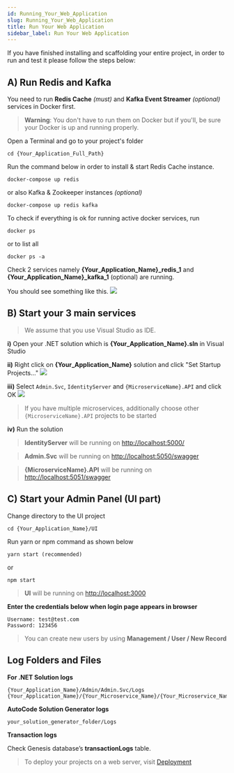 ```yaml
---
id: Running_Your_Web_Application
slug: Running_Your_Web_Application
title: Run Your Web Application
sidebar_label: Run Your Web Application
---
```


If you have finished installing and scaffolding your entire project, in order to run and test it please follow the steps below:

## A) Run Redis and Kafka

You need to run **Redis Cache**  *(must)* and **Kafka Event Streamer**  *(optional)* services in Docker first.

> **Warning**: You don't have to run them on Docker but if you'll, be sure your Docker is up and running properly.

Open a Terminal and go to your project's folder

```
cd {Your_Application_Full_Path}
```

Run the command below in order to install & start Redis Cache instance.

```
docker-compose up redis
```

or also Kafka & Zookeeper instances *(optional)*

```
docker-compose up redis kafka
```

To check if everything is ok for running active docker services, run

```
docker ps
```

or to list all

```
docker ps -a
```

Check 2 services namely **{Your_Application_Name}_redis_1** and **{Your_Application_Name}_kafka_1** (optional) are running.

You should see something like this. [![](https://netcoregenesis.com/images/documentation/docker-ps-for-redis-kafka-zookeeper.png)](https://netcoregenesis.com/images/documentation/docker-ps-for-redis-kafka-zookeeper.png)

## B) Start your 3 main services

> We assume that you use Visual Studio as IDE.

**i)** Open your .NET solution which is **{Your_Application_Name}.sln** in Visual Studio

**ii)** Right click on **{Your_Application_Name}** solution and click "Set Startup Projects..."
[![](https://netcoregenesis.com/images/documentation/Visual_Studio_set_start_up_projects.png)](https://netcoregenesis.com/images/documentation/Visual_Studio_set_start_up_projects.png)

**iii)** Select `Admin.Svc`, `IdentityServer` and `{MicroserviceName}.API` and click OK
[![](https://netcoregenesis.com/images/documentation/Visual_Studio_set_choose_multiple_projects.png)](https://netcoregenesis.com/images/documentation/Visual_Studio_set_choose_multiple_projects.png)

> If you have multiple microservices, additionally choose other `{MicroserviceName}.API` projects to be started

**iv)** Run the solution

> **IdentityServer** will be running on [http://localhost:5000/](http://localhost:5000/)  

> **Admin.Svc** will be running on [http://localhost:5050/swagger](http://localhost:5050/swagger)

> **{MicroserviceName}.API** will be running on [http://localhost:5051/swagger](http://localhost:5051/swagger)

## C) Start your Admin Panel (UI part)

Change directory to the UI project

```
cd {Your_Application_Name}/UI
```

Run yarn or npm command as shown below

```
yarn start (recommended)
```

or

```
npm start
```

> **UI** will be running on [http://localhost:3000](http://localhost:3000)

**Enter the credentials below when login page appears in browser**

```
Username: test@test.com
Password: 123456
```

> You can create new users by using **Management / User / New Record**

## Log Folders and Files

**For .NET Solution logs**

```
{Your_Application_Name}/Admin/Admin.Svc/Logs
{Your_Application_Name}/{Your_Microservice_Name}/{Your_Microservice_Name}.API/Logs
```

**AutoCode Solution Generator logs**

```
your_solution_generator_folder/Logs
```

**Transaction logs**

Check Genesis database’s **transactionLogs** table.

> To deploy your projects on a web server, visit [Deployment](Server%20&%20System/Deployment.md)
